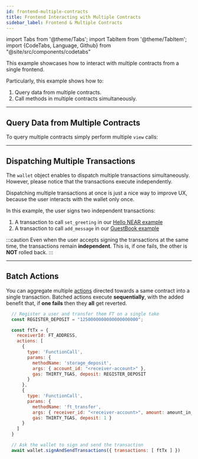 ```yaml
---
id: frontend-multiple-contracts
title: Frontend Interacting with Multiple Contracts
sidebar_label: Frontend & Multiple Contracts
---
```

import Tabs from '@theme/Tabs';
import TabItem from '@theme/TabItem';
import {CodeTabs, Language, Github} from "@site/src/components/codetabs"

This example showcases how to interact with multiple contracts from a single frontend.

Particularly, this example shows how to:

1. Query data from multiple contracts.
2. Call methods in multiple contracts simultaneously.

---

## Query Data from Multiple Contracts

To query multiple contracts simply perform multiple `view` calls:

<Language value="js" language="ts">
  <Github fname="index.js"
        url="https://github.com/near-examples/frontend-multiple-contracts/blob/main/frontend/index.js"
        start="70" end="76" />
</Language>

---

## Dispatching Multiple Transactions

The `wallet` object enables to dispatch multiple transactions simultaneously. However, please notice that the transactions execute independently.

Dispatching multiple transactions at once is just a nice way to improve UX, because the user interacts with the wallet only once.

<Language value="js" language="ts">
  <Github fname="index.js"
          url="https://github.com/near-examples/frontend-multiple-contracts/blob/main/frontend/index.js"
          start="35" end="62" />
</Language>

In this example, the user signs two independent transactions:

1. A transaction to call `set_greeting` in our [Hello NEAR example](https://github.com/near-examples/hello-near-examples)
2. A transaction to call `add_message` in our [GuestBook example](https://github.com/near-examples/guest-book-examples)

:::caution
Even when the user accepts signing the transactions at the same time, the
transactions remain **independent**. This is, if one fails, the other is **NOT** rolled back.
:::

---

## Batch Actions

You can aggregate multiple [actions](../../smart-contracts/anatomy/actions.md) directed towards a same contract into a single transaction. Batched actions execute **sequentially**, with the added benefit that, if **one fails** then they **all** get reverted.

```js
  // Register a user and transfer them FT on a single take
  const REGISTER_DEPOSIT = "1250000000000000000000";

  const ftTx = {
    receiverId: FT_ADDRESS,
    actions: [
      {
        type: 'FunctionCall',
        params: {
          methodName: 'storage_deposit',
          args: { account_id: "<receiver-account>" },
          gas: THIRTY_TGAS, deposit: REGISTER_DEPOSIT
        }
      },
      {
        type: 'FunctionCall',
        params: {
          methodName: 'ft_transfer',
          args: { receiver_id: "<receiver-account>", amount: amount_in_yocto },
          gas: THIRTY_TGAS, deposit: 1 }
      }
    ]
  }

  // Ask the wallet to sign and send the transaction
  await wallet.signAndSendTransactions({ transactions: [ ftTx ] })
```
